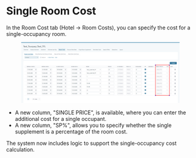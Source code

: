 # Single Room Cost

In the Room Cost tab (Hotel -> Room Costs), you can specify the cost for a single-occupancy room.

<figure><img src="../../../.gitbook/assets/image (4).png" alt=""><figcaption></figcaption></figure>

* A new column, "SINGLE PRICE", is available, where you can enter the additional cost for a single occupant.
* A new column, "SP%", allows you to specify whether the single supplement is a percentage of the room cost.

The system now includes logic to support the single-occupancy cost calculation.
